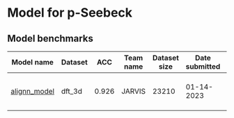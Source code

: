 # Model for p-Seebeck

<h2>Model benchmarks</h2>

<table style="width:100%" id="j_table">
 <thead>
  <tr>
    <th>Model name</th><th>Dataset</th>
   <!-- <th>Method</th>-->
    <th>ACC</th>
    <th>Team name</th>
    <th>Dataset size</th>
    <th>Date submitted</th>
    <th>Notes</th>
  </tr>
 </thead>
<!--table_content--><tr><td><a href="https://github.com/usnistgov/jarvis_leaderboard/tree/main/jarvis_leaderboard/contributions/alignn_model" target="_blank">alignn_model</a></td><td>dft_3d</td><td>0.926</td><td>JARVIS</td><td>23210</td><td>01-14-2023</td><td><a href="https://github.com/usnistgov/jarvis_leaderboard/tree/main/jarvis_leaderboard/contributions/alignn_model/AI-SinglePropertyClass-p_Seebeck-dft_3d-test-acc.csv.zip" target="_blank">CSV</a>, <a href="https://github.com/usnistgov/jarvis_leaderboard/tree/main/jarvis_leaderboard/benchmarks/AI/SinglePropertyClass/dft_3d_p_Seebeck.json.zip" target="_blank">JSON</a>, <a href="https://github.com/usnistgov/jarvis_leaderboard/tree/main/jarvis_leaderboard/contributions/alignn_model/run.sh " target="_blank">run.sh</a>, <a href="https://github.com/usnistgov/jarvis_leaderboard/tree/main/jarvis_leaderboard/contributions/alignn_model/metadata.json " target="_blank">Info</a></td></tr><!--table_content-->
</table>